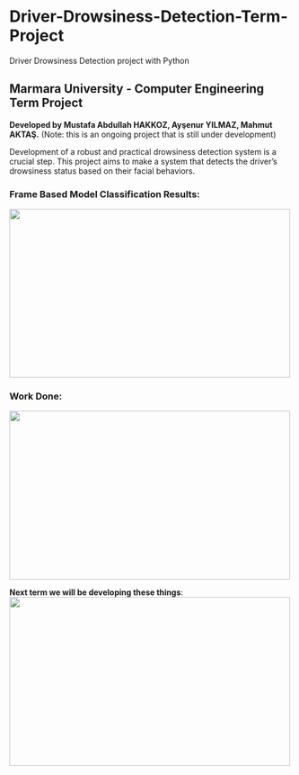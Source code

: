 # Driver-Drowsiness-Detection-Term-Project
Driver Drowsiness Detection project with Python

## Marmara University - Computer Engineering Term Project
**Developed by Mustafa Abdullah HAKKOZ, Ayşenur YILMAZ, Mahmut AKTAŞ.** (Note: this is an ongoing project that is still under development)

Development of a robust and practical drowsiness detection system is a crucial step. This project aims to make a system that detects the driver’s drowsiness status based on their facial behaviors.  
### Frame Based Model Classification Results:
<img src="https://github.com/mahmutaktas/Driver-Drowsiness-Detection-Term-Project/blob/master/frame-based-result.PNG" width="500" height="300" />  

### Work Done:  
<img src="https://github.com/mahmutaktas/Driver-Drowsiness-Detection-Term-Project/blob/master/gantt-chart.png" width="500" height="300" />

**Next term we will be developing these things**:  
<img src="https://github.com/mahmutaktas/Driver-Drowsiness-Detection-Term-Project/blob/master/next-term.PNG" width="500" height="300" />  

